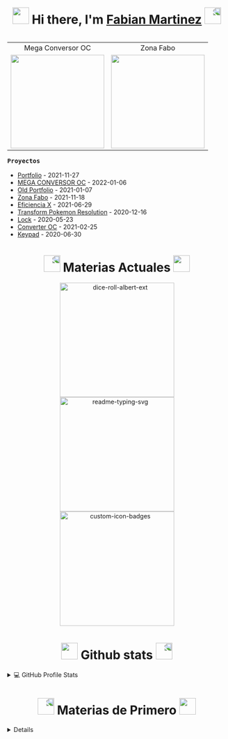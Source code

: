 <h1 align="center"><img src="https://media.giphy.com/media/SUDr9512mOzZrAbMcv/giphy.gif" height="38" /> Hi there, I'm <a href="https://fabian-martinez1.github.io/" target="_blank">Fabian Martinez</a>
 <img style="transform:scaleX(-1);" src="https://media.giphy.com/media/J5dm29T4xgwyEnUYYc/giphy.gif" height="38" /></h1>

<table align="right">
<tr>
<td>  <div align="center">Mega Conversor OC</div> </td> <td> <div align="center" >Zona Fabo</div> </td>
</tr>

 <tr>
<td> <a href="https://fabian-martinez1.github.io/Mega-Conversor-OC/"><img src="/91 (1).gif" width="215 " height="215" /></a> </td> <td><a href="https://zonafabo.github.io/"><img src="/2.gif" width="215 " height="215"/></a> </td>
</tr>
 
</table>




### ```Proyectos``` 

- <a href='https://fabian-martinez1.github.io/' target='_blank'>Portfolio</a> - 2021-11-27
- <a href='https://fabian-martinez1.github.io/Mega-Conversor-OC/' target='_blank'>MEGA CONVERSOR OC</a> - 2022-01-06
- <a href='https://fabian-martinez1.github.io/Old_Portfolio/' target='_blank'>Old Portfolio</a> - 2021-01-07
- <a href='https://zonafabo.github.io/' target='_blank'>Zona Fabo</a> - 2021-11-18
- <a href='https://fabian-martinez1.github.io/Efficiency_X/' target='_blank'>Eficiencia X</a> - 2021-06-29
- <a href='https://fabian-martinez1.github.io/Transform-Pokemon-Resolution/' target='_blank'>Transform Pokemon Resolution</a> - 2020-12-16
- <a href='https://fabian-martinez1.github.io/Lock/' target='_blank'>Lock</a> - 2020-05-23
- <a href='https://fabian-martinez1.github.io/Converter-OC/' target='_blank'>Converter OC</a> - 2021-02-25
- <a href='https://fabian-martinez1.github.io/Keypad/' target='_blank'>Keypad</a> - 2020-06-30



<h1 align="center"><img style="transform:scaleX(-1);" src="https://media.giphy.com/media/YVsqk0CpvC1upjGqHl/giphy.gif" height="38" /> Materias Actuales</a>
 <img 
src="https://media.giphy.com/media/YVsqk0CpvC1upjGqHl/giphy.gif" height="38" /></h1>



<p align="center">
  <a href="https://github.com/Fabian-Martinez1/FOD"><img width="263" src="https://denvercoder1-github-readme-stats.vercel.app/api/pin/?username=Fabian-Martinez1&repo=FOD&theme=react&bg_color=1F222E&title_color=00000&icon_color=F8D866&hide_border=true&show_icons=false" alt="dice-roll-albert-ext"></a>
  <a href="https://github.com/Fabian-Martinez1/AyED"><img width="263" src="https://denvercoder1-github-readme-stats.vercel.app/api/pin/?username=Fabian-Martinez1&repo=ayed&theme=react&bg_color=1F222E&title_color=00000&icon_color=F8D866&hide_border=true&show_icons=false" alt="readme-typing-svg"></a>
  <a href="https://github.com/Fabian-Martinez1/Seminario-de-Lenguajes-Python"><img width="263" src="https://denvercoder1-github-readme-stats.vercel.app/api/pin/?username=Fabian-Martinez1&repo=Seminario-de-Lenguajes-Python&theme=react&bg_color=1F222E&title_color=00000&icon_color=F8D866&hide_border=true&show_icons=false" alt="custom-icon-badges"></a>

</p>




<h1 align="center"><img src="https://media.giphy.com/media/cj87CxfRtrUifF3Ryk/giphy.gif" height="38" /> Github stats</a>
 <img style="transform:scaleX(-1);" src="https://media.giphy.com/media/cj87CxfRtrUifF3Ryk/giphy.gif" height="38" /></h1>

<!-- https://github.com/Fabian-Fartinez1/github-readme-stats -->

<details> 

  <summary>💻 GitHub Profile Stats</summary>
  <br/>
    <a align="center" href="https://github.com/Fabian-Fartinez1/github-readme-stats"><img alt="Fabian-Martinez1's Github Stats" src="https://denvercoder1-github-readme-stats.vercel.app/api/?username=Fabian-Martinez1&show_icons=true&count_private=true&theme=react&hide_border=true&bg_color=1F222E&title_color=0176FF&icon_color=F8D866" height="192px"/></a>
  <a align="center" href="https://github.com/Fabian-Fartinez1/github-readme-stats"><img alt="Fabian-Martinez's Top Languages" src="https://github-readme-stats.vercel.app/api/top-langs/?username=Fabian-Martinez1&langs_count=8&layout=compact&theme=react&hide_border=true&bg_color=1F222E&title_color=0176FF&icon_color=F8D866&hide=Jupyter%20Notebook" height="192px"/></a>

  <b>Nota:</b> Los idiomas principales son solo una métrica de los idiomas en los que se compone mi código público y no reflejan la experiencia o el nivel de habilidad.
<br>

 <a align="center" href="https://github.com/ashutosh00710/github-readme-activity-graph"><img alt="Fabian-Martinez's Activity Graph" src="https://denvercoder1-activity-graph.herokuapp.com/graph/?username=Fabian-Martinez1&bg_color=1F222E&color=F8D866&line=0176FF&point=FFFFFF&hide_border=true" /></a>




</details>


<h1 align="center"><img style="transform:scaleX(-1);" src="https://media.giphy.com/media/9Jz0uH4BsT55UDyKML/giphy.gif" height="38" /> Materias de Primero</a>
 <img 
src="https://media.giphy.com/media/9Jz0uH4BsT55UDyKML/giphy.gif" height="38" /></h1>


<details> 

<p align="center">
  <a href="https://github.com/Fabian-Martinez1/EPA"><img width="263" src="https://denvercoder1-github-readme-stats.vercel.app/api/pin/?username=Fabian-Martinez1&repo=EPA&theme=react&bg_color=1F222E&title_color=00000&icon_color=F8D866&hide_border=true&show_icons=false" alt="dice-roll-albert-ext"></a>
  <a href="https://github.com/Fabian-Martinez1/CADP"><img width="263" src="https://denvercoder1-github-readme-stats.vercel.app/api/pin/?username=Fabian-Martinez1&repo=CADP&theme=react&bg_color=1F222E&title_color=00000&icon_color=F8D866&hide_border=true&show_icons=false" alt="readme-typing-svg"></a>
  <a href="https://github.com/Fabian-Martinez1/Taller-de-Programacion"><img width="263" src="https://denvercoder1-github-readme-stats.vercel.app/api/pin/?username=Fabian-Martinez1&repo=Taller-de-Programacion&theme=react&bg_color=1F222E&title_color=00000&icon_color=F8D866&hide_border=true&show_icons=false" alt="custom-icon-badges"></a>

 <br>
  <a href="https://github.com/Fabian-Martinez1/OC"><img width="263" src="https://denvercoder1-github-readme-stats.vercel.app/api/pin/?username=Fabian-Martinez1&repo=OC&theme=react&bg_color=1F222E&title_color=00000&icon_color=F8D866&hide_border=true&show_icons=false" alt="dice-roll-albert-ext"></a>
  <a href="https://github.com/Fabian-Martinez1/Arquitectura-de-Computadoras"><img width="263" src="https://denvercoder1-github-readme-stats.vercel.app/api/pin/?username=Fabian-Martinez1&repo=Arquitectura-de-Computadoras&theme=react&bg_color=1F222E&title_color=00000&icon_color=F8D866&hide_border=true&show_icons=false" alt="readme-typing-svg"></a>

 
</p>
 </details> 

